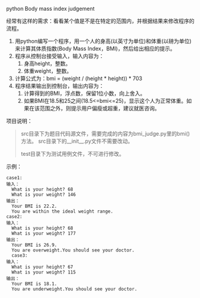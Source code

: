 python
Body mass index judgement

经常有这样的需求：看看某个值是不是在特定的范围内，并根据结果来修改程序的流程。

1. 用python编写一个程序，用一个人的身高(以英寸为单位)和体重(以磅为单位)来计算其体质指数(Body Mass Index，BMI)，然后给出相应的提示。
2. 程序从控制台接受输入，输入内容为：
	1. 身高height，整数。
	2. 体重weight，整数。
3. 计算公式为：bmi = (weight / (height * height)) * 703
4. 程序结果输出到控制台，输出内容为：
	1. 计算得到的BMI，浮点数，保留1位小数，向上舍入。
	2. 如果BMI在18.5和25之间(18.5<=bmi<=25)，显示这个人为正常体重。如果在该范围之外，则提示用户偏瘦或超重，建议就医咨询。

项目说明：

>src目录下为题目代码源文件，需要完成的内容为bmi_judge.py里的bmi()方法。
>src目录下的__init__.py文件不需要改动。
>
>test目录下为测试用例文件，不可进行修改。

示例：

	case1:
	输入：
	  What is your height? 68
	  What is your weight? 146
	输出：
	  Your BMI is 22.2.
	  You are within the ideal weight range.
	case2:
	输入：
	  What is your height? 68
	  What is your weight? 177
	输出：
	  Your BMI is 26.9.
	  You are overweight.You should see your doctor.
	  case3:
	输入：
	  What is your height? 67
	  What is your weight? 115
	输出：
	  Your BMI is 18.1.
	  You are underweight.You should see your doctor.
	

